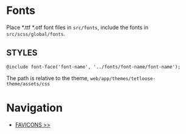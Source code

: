 # Fonts

Place *.ttf *.otf font files in `src/fonts`, include the fonts in `src/scss/global/fonts`.

## STYLES

`@include font-face('font-name', '../fonts/font-name/font-name');`

The path is relative to the theme, `web/app/themes/tetloose-theme/assets/css`

# Navigation

- [FAVICONS >>](favicons.md)

